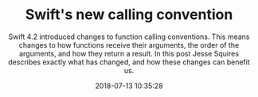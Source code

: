 ---
title: " Swift's new calling convention"
subtitle: "Swift 4.2 introduced changes to function calling conventions. This means changes to how functions receive their arguments, the order of the arguments, and how they return a result. In this post Jesse Squires describes exactly what has changed, and how these changes can benefit us."
tags: ["swift4.2","functions"]
link: "https://www.jessesquires.com/blog/swifts-new-calling-convention/"
date: "2018-07-13 10:35:28"
---